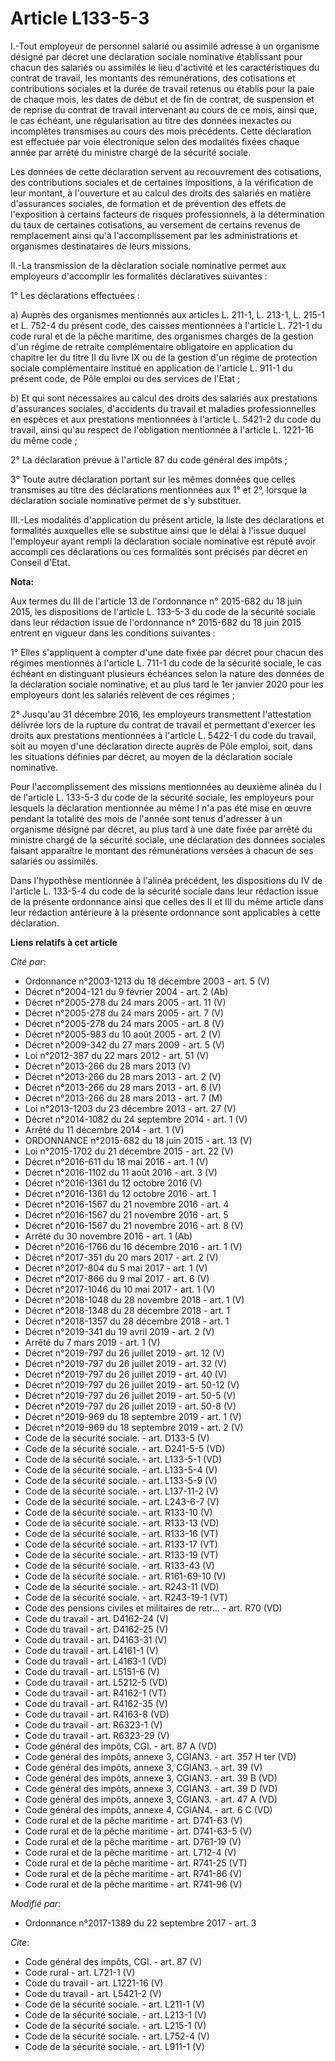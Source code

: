 # Article L133-5-3

I.-Tout employeur de personnel salarié ou assimilé adresse à un organisme désigné par décret une déclaration sociale
nominative établissant pour chacun des salariés ou assimilés le lieu d'activité et les caractéristiques du contrat de
travail, les montants des rémunérations, des cotisations et contributions sociales et la durée de travail retenus ou établis
pour la paie de chaque mois, les dates de début et de fin de contrat, de suspension et de reprise du contrat de travail
intervenant au cours de ce mois, ainsi que, le cas échéant, une régularisation au titre des données inexactes ou incomplètes
transmises au cours des mois précédents. Cette déclaration est effectuée par voie électronique selon des modalités fixées
chaque année par arrêté du ministre chargé de la sécurité sociale.

Les données de cette déclaration servent au recouvrement des cotisations, des contributions sociales et de certaines
impositions, à la vérification de leur montant, à l'ouverture et au calcul des droits des salariés en matière d'assurances
sociales, de formation et de prévention des effets de l'exposition à certains facteurs de risques professionnels, à la
détermination du taux de certaines cotisations, au versement de certains revenus de remplacement ainsi qu'à l'accomplissement
par les administrations et organismes destinataires de leurs missions.

II.-La transmission de la déclaration sociale nominative permet aux employeurs d'accomplir les formalités déclaratives
suivantes :

1° Les déclarations effectuées :

a) Auprès des organismes mentionnés aux articles L. 211-1, L. 213-1, L. 215-1 et L. 752-4 du présent code, des caisses
mentionnées à l'article L. 721-1 du code rural et de la pêche maritime, des organismes chargés de la gestion d'un régime de
retraite complémentaire obligatoire en application du chapitre Ier du titre II du livre IX ou de la gestion d'un régime de
protection sociale complémentaire institué en application de l'article L. 911-1 du présent code, de Pôle emploi ou des
services de l'Etat ;

b) Et qui sont nécessaires au calcul des droits des salariés aux prestations d'assurances sociales, d'accidents du travail et
maladies professionnelles en espèces et aux prestations mentionnées à l'article L. 5421-2 du code du travail, ainsi qu'au
respect de l'obligation mentionnée à l'article L. 1221-16 du même code ;

2° La déclaration prévue à l'article 87 du code général des impôts ;

3° Toute autre déclaration portant sur les mêmes données que celles transmises au titre des déclarations mentionnées aux 1°
et 2°, lorsque la déclaration sociale nominative permet de s'y substituer.

III.-Les modalités d'application du présent article, la liste des déclarations et formalités auxquelles elle se substitue
ainsi que le délai à l'issue duquel l'employeur ayant rempli la déclaration sociale nominative est réputé avoir accompli ces
déclarations ou ces formalités sont précisés par décret en Conseil d'Etat.

**Nota:**

Aux termes du III de l'article 13 de l'ordonnance n° 2015-682 du 18 juin 2015, les dispositions de l'article L. 133-5-3 du
code de la sécurité sociale dans leur rédaction issue de l'ordonnance n° 2015-682 du 18 juin 2015 entrent en vigueur dans les
conditions suivantes :

1° Elles s'appliquent à compter d'une date fixée par décret pour chacun des régimes mentionnés à l'article L. 711-1 du code
de la sécurité sociale, le cas échéant en distinguant plusieurs échéances selon la nature des données de la déclaration
sociale nominative, et au plus tard le 1er janvier 2020 pour les employeurs dont les salariés relèvent de ces régimes ;

2° Jusqu'au 31 décembre 2016, les employeurs transmettent l'attestation délivrée lors de la rupture du contrat de travail et
permettant d'exercer les droits aux prestations mentionnées à l'article L. 5422-1 du code du travail, soit au moyen d'une
déclaration directe auprès de Pôle emploi, soit, dans les situations définies par décret, au moyen de la déclaration sociale
nominative.

Pour l'accomplissement des missions mentionnées au deuxième alinéa du I de l'article L. 133-5-3 du code de la sécurité
sociale, les employeurs pour lesquels la déclaration mentionnée au même I n'a pas été mise en œuvre pendant la totalité des
mois de l'année sont tenus d'adresser à un organisme désigné par décret, au plus tard à une date fixée par arrêté du ministre
chargé de la sécurité sociale, une déclaration des données sociales faisant apparaître le montant des rémunérations versées à
chacun de ses salariés ou assimilés.

Dans l'hypothèse mentionnée à l'alinéa précédent, les dispositions du IV de l'article L. 133-5-4 du code de la sécurité
sociale dans leur rédaction issue de la présente ordonnance ainsi que celles des II et III du même article dans leur
rédaction antérieure à la présente ordonnance sont applicables à cette déclaration.

**Liens relatifs à cet article**

_Cité par_:

  - Ordonnance n°2003-1213 du 18 décembre 2003 - art. 5 (V)
  - Décret n°2004-121 du 9 février 2004 - art. 2 (Ab)
  - Décret n°2005-278 du 24 mars 2005 - art. 11 (V)
  - Décret n°2005-278 du 24 mars 2005 - art. 7 (V)
  - Décret n°2005-278 du 24 mars 2005 - art. 8 (V)
  - Décret n°2005-983 du 10 août 2005 - art. 2 (V)
  - Décret n°2009-342 du 27 mars 2009 - art. 5 (V)
  - Loi n°2012-387 du 22 mars 2012 - art. 51 (V)
  - Décret n°2013-266 du 28 mars 2013 (V)
  - Décret n°2013-266 du 28 mars 2013 - art. 2 (V)
  - Décret n°2013-266 du 28 mars 2013 - art. 6 (V)
  - Décret n°2013-266 du 28 mars 2013 - art. 7 (M)
  - Loi n°2013-1203 du 23 décembre 2013 - art. 27 (V)
  - Décret n°2014-1082 du 24 septembre 2014 - art. 1 (V)
  - Arrêté du 11 décembre 2014 - art. 1 (V)
  - ORDONNANCE n°2015-682 du 18 juin 2015 - art. 13 (V)
  - Loi n°2015-1702 du 21 décembre 2015 - art. 22 (V)
  - Décret n°2016-611 du 18 mai 2016 - art. 1 (V)
  - Décret n°2016-1102 du 11 août 2016 - art. 3 (V)
  - Décret n°2016-1361 du 12 octobre 2016 (V)
  - Décret n°2016-1361 du 12 octobre 2016 - art. 1
  - Décret n°2016-1567 du 21 novembre 2016 - art. 4
  - Décret n°2016-1567 du 21 novembre 2016 - art. 5
  - Décret n°2016-1567 du 21 novembre 2016 - art. 8 (V)
  - Arrêté du 30 novembre 2016 - art. 1 (Ab)
  - Décret n°2016-1766 du 16 décembre 2016 - art. 1 (V)
  - Décret n°2017-351 du 20 mars 2017 - art. 2 (V)
  - Décret n°2017-804 du 5 mai 2017 - art. 1 (V)
  - Décret n°2017-866 du 9 mai 2017 - art. 6 (V)
  - Décret n°2017-1046 du 10 mai 2017 - art. 1 (V)
  - Décret n°2018-1048 du 28 novembre 2018 - art. 1 (V)
  - Décret n°2018-1348 du 28 décembre 2018 - art. 1
  - Décret n°2018-1357 du 28 décembre 2018 - art. 1
  - Décret n°2019-341 du 19 avril 2019 - art. 2 (V)
  - Arrêté du 7 mars 2019 - art. 1 (V)
  - Décret n°2019-797 du 26 juillet 2019 - art. 12 (V)
  - Décret n°2019-797 du 26 juillet 2019 - art. 32 (V)
  - Décret n°2019-797 du 26 juillet 2019 - art. 40 (V)
  - Décret n°2019-797 du 26 juillet 2019 - art. 50-12 (V)
  - Décret n°2019-797 du 26 juillet 2019 - art. 50-5 (V)
  - Décret n°2019-797 du 26 juillet 2019 - art. 50-8 (V)
  - Décret n°2019-969 du 18 septembre 2019 - art. 1 (V)
  - Décret n°2019-969 du 18 septembre 2019 - art. 2 (V)
  - Code de la sécurité sociale. - art. D133-5 (V)
  - Code de la sécurité sociale. - art. D241-5-5 (VD)
  - Code de la sécurité sociale. - art. L133-5-1 (VD)
  - Code de la sécurité sociale. - art. L133-5-4 (V)
  - Code de la sécurité sociale. - art. L133-5-9 (V)
  - Code de la sécurité sociale. - art. L137-11-2 (V)
  - Code de la sécurité sociale. - art. L243-6-7 (V)
  - Code de la sécurité sociale. - art. R133-10 (V)
  - Code de la sécurité sociale. - art. R133-13 (VD)
  - Code de la sécurité sociale. - art. R133-16 (VT)
  - Code de la sécurité sociale. - art. R133-17 (VT)
  - Code de la sécurité sociale. - art. R133-19 (VT)
  - Code de la sécurité sociale. - art. R133-43 (V)
  - Code de la sécurité sociale. - art. R161-69-10 (V)
  - Code de la sécurité sociale. - art. R243-11 (VD)
  - Code de la sécurité sociale. - art. R243-19-1 (VT)
  - Code des pensions civiles et militaires de retr... - art. R70 (VD)
  - Code du travail - art. D4162-24 (V)
  - Code du travail - art. D4162-25 (V)
  - Code du travail - art. D4163-31 (V)
  - Code du travail - art. L4161-1 (V)
  - Code du travail - art. L4163-1 (VD)
  - Code du travail - art. L5151-6 (V)
  - Code du travail - art. L5212-5 (VD)
  - Code du travail - art. R4162-1 (VT)
  - Code du travail - art. R4162-35 (V)
  - Code du travail - art. R4163-8 (VD)
  - Code du travail - art. R6323-1 (V)
  - Code du travail - art. R6323-29 (V)
  - Code général des impôts, CGI. - art. 87 A (VD)
  - Code général des impôts, annexe 3, CGIAN3. - art. 357 H ter (VD)
  - Code général des impôts, annexe 3, CGIAN3. - art. 39 (V)
  - Code général des impôts, annexe 3, CGIAN3. - art. 39 B (VD)
  - Code général des impôts, annexe 3, CGIAN3. - art. 39 D (VD)
  - Code général des impôts, annexe 3, CGIAN3. - art. 47 A (VD)
  - Code général des impôts, annexe 4, CGIAN4. - art. 6 C (VD)
  - Code rural et de la pêche maritime - art. D741-63 (V)
  - Code rural et de la pêche maritime - art. D741-63-5 (V)
  - Code rural et de la pêche maritime - art. D761-19 (V)
  - Code rural et de la pêche maritime - art. L712-4 (V)
  - Code rural et de la pêche maritime - art. R741-25 (VT)
  - Code rural et de la pêche maritime - art. R741-86 (V)
  - Code rural et de la pêche maritime - art. R741-96 (V)

_Modifié par_:

  - Ordonnance n°2017-1389 du 22 septembre 2017 - art. 3

_Cite_:

  - Code général des impôts, CGI. - art. 87 (V)
  - Code rural - art. L721-1 (V)
  - Code du travail - art. L1221-16 (V)
  - Code du travail - art. L5421-2 (V)
  - Code de la sécurité sociale. - art. L211-1 (V)
  - Code de la sécurité sociale. - art. L213-1 (V)
  - Code de la sécurité sociale. - art. L215-1 (V)
  - Code de la sécurité sociale. - art. L752-4 (V)
  - Code de la sécurité sociale. - art. L911-1 (V)
